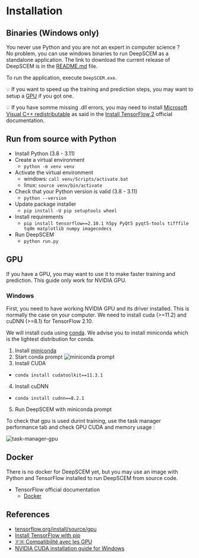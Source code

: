 # Installation

## Binaries (Windows only)
You never use Python and you are not an expert in computer science ?  
No problem, you can use windows binaries to run DeepSCEM as a standalone application.
The link to download the current release of DeepSCEM is in the
[README.md](README.md) file.

To run the application, execute `DeepSCEM.exe`.

💡 If you want to speed up the training and prediction steps, you may want to setup
a [GPU](#gpu) if you got one.

💡 If you have somme missing .dll errors, you may need to install
[Microsoft Visual C++ redistributable](https://learn.microsoft.com/fr-FR/cpp/windows/latest-supported-vc-redist?view=msvc-170)
as said in the [Install TensorFlow 2](https://www.tensorflow.org/install)
official documentation.


## Run from source with Python

* Install Python (3.8 - 3.11)
* Create a virtual environment
  * `python -m venv venv`
* Activate the virtual environment
  * windows: `call venv/Scripts/activate.bat`
  * linux: `source venv/bin/activate`
* Check that your Python version is valid (3.8 - 3.11)
  * `python --version`
* Update package installer
  * `pip install -U pip setuptools wheel`
* Install requirements
  * `pip install tensorflow==2.10.1 h5py PyQt5 pyqt5-tools tifffile tqdm matplotlib numpy imagecodecs`
* Run DeepSCEM
  * `python run.py`


## GPU
If you have a GPU, you may want to use it to make faster training and prediction.
This guide only work for NVIDIA GPU.

### Windows
First, you need to have working NVIDIA GPU and its driver installed.
This is normally the case on your computer.
We need to install cuda (>=11.2) and cuDNN (>=8.1) for TensorFlow 2.10.

We will install cuda using
[conda](https://docs.nvidia.com/cuda/cuda-installation-guide-microsoft-windows/index.html#using-conda-to-install-the-cuda-software).
We advise you to install miniconda which is the lightest distribution for conda.

1. Install [miniconda](https://docs.anaconda.com/free/miniconda/)
2. Start conda prompt
![miniconda prompt](https://github.com/Cyril-Meyer/DeepSCEM/assets/69190238/6908f7ab-c5ba-404c-9ec6-4ff594afdb50)
3. Install CUDA
  * `conda install cudatoolkit==11.3.1`
4. Install cuDNN
  * `conda install cudnn==8.2.1`
5. Run DeepSCEM with miniconda prompt

To check that gpu is used durint training,
use the task manager performance tab and check
GPU CUDA and memory usage :

![task-manager-gpu](https://github.com/Cyril-Meyer/DeepSCEM/assets/69190238/239c8b0e-d884-4f21-9887-377a4fb9d8b1)


## Docker

There is no docker for DeepSCEM yet, but you may use an image with
Python and TensorFlow installed to run DeepSCEM from source code.

* TensorFlow official documentation
  * [Docker ](https://www.tensorflow.org/install/docker)


## References
* [tensorflow.org/install/source/gpu](https://www.tensorflow.org/install/source#gpu)
* [Install TensorFlow with pip](https://www.tensorflow.org/install/pip)
* [🇫🇷 Compatibilité avec les GPU](https://www.tensorflow.org/install/gpu?hl=fr)
* [NVIDIA CUDA installation guide for Windows](https://docs.nvidia.com/cuda/cuda-installation-guide-microsoft-windows/index.html)
